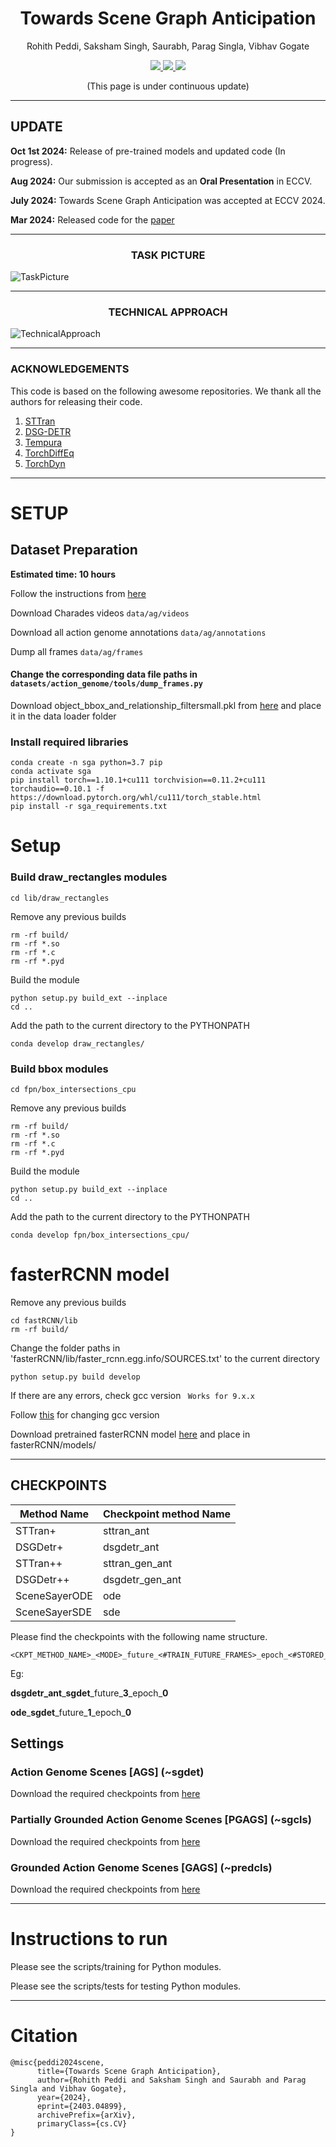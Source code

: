 <h1 align=center>
  Towards Scene Graph Anticipation
</h1>

<p align=center>  
  Rohith Peddi, Saksham Singh, Saurabh, Parag Singla, Vibhav Gogate
</p>

<div align=center>
  <a src="https://img.shields.io/badge/project-website-green" href="">
    <img src="https://img.shields.io/badge/project-website-green">
  </a>
  <a src="https://img.shields.io/badge/paper-arxiv-red" href="https://arxiv.org/pdf/2403.04899v1.pdf">
    <img src="https://img.shields.io/badge/paper-arxiv-red">
  </a>
  <a src="https://img.shields.io/badge/bibtex-citation-blue" href="">
    <img src="https://img.shields.io/badge/bibtex-citation-blue">
  </a> 
</div>

<p align="center">
  (This page is under continuous update)
</p>

----

## UPDATE

**Oct 1st 2024:** Release of pre-trained models and updated code (In progress).

**Aug 2024:** Our submission is accepted as an **Oral Presentation** in ECCV.

**July 2024:** Towards Scene Graph Anticipation was accepted at ECCV 2024.

**Mar 2024:** Released code for the [paper](https://arxiv.org/pdf/2403.04899v1.pdf) 


----

<h3 align=center>
  TASK PICTURE
</h3>

![TaskPicture](https://github.com/rohithpeddi/SceneSayer/assets/23375299/cd5a7092-7b4f-4711-8835-c6a1ff621162)

----

<h3 align=center>
  TECHNICAL APPROACH
</h3>


![TechnicalApproach](https://github.com/rohithpeddi/SceneSayer/assets/23375299/43bda602-a9ab-4846-9501-51e2ba4474ad)


-------
### ACKNOWLEDGEMENTS

This code is based on the following awesome repositories. 
We thank all the authors for releasing their code. 

1. [STTran](https://github.com/yrcong/STTran)
2. [DSG-DETR](https://github.com/Shengyu-Feng/DSG-DETR)
3. [Tempura](https://github.com/sayaknag/unbiasedSGG)
4. [TorchDiffEq](https://github.com/rtqichen/torchdiffeq)
5. [TorchDyn](https://github.com/DiffEqML/torchdyn)


-------
# SETUP

## Dataset Preparation 

**Estimated time: 10 hours**

Follow the instructions from [here](https://github.com/JingweiJ/ActionGenome)

Download Charades videos ```data/ag/videos```

Download all action genome annotations ```data/ag/annotations```

Dump all frames ```data/ag/frames```

#### Change the corresponding data file paths in ```datasets/action_genome/tools/dump_frames.py```


Download object_bbox_and_relationship_filtersmall.pkl from [here](https://drive.google.com/file/d/19BkAwjCw5ByyGyZjFo174Oc3Ud56fkaT/view)
and place it in the data loader folder

### Install required libraries

```
conda create -n sga python=3.7 pip
conda activate sga
pip install torch==1.10.1+cu111 torchvision==0.11.2+cu111 torchaudio==0.10.1 -f https://download.pytorch.org/whl/cu111/torch_stable.html
pip install -r sga_requirements.txt
```

# Setup

### Build draw_rectangles modules

```
cd lib/draw_rectangles
```
Remove any previous builds
```
rm -rf build/
rm -rf *.so
rm -rf *.c
rm -rf *.pyd
```
Build the module
```
python setup.py build_ext --inplace
cd ..
```
Add the path to the current directory to the PYTHONPATH

```
conda develop draw_rectangles/
```

### Build bbox modules

```
cd fpn/box_intersections_cpu
```
Remove any previous builds
```
rm -rf build/
rm -rf *.so
rm -rf *.c
rm -rf *.pyd
```
Build the module
```
python setup.py build_ext --inplace
cd ..
```
Add the path to the current directory to the PYTHONPATH

```
conda develop fpn/box_intersections_cpu/
```

# fasterRCNN model

Remove any previous builds

``` 
cd fastRCNN/lib
rm -rf build/
```

Change the folder paths in 'fasterRCNN/lib/faster_rcnn.egg.info/SOURCES.txt' to the current directory

```
python setup.py build develop
```

If there are any errors, check gcc version ``` Works for 9.x.x```


Follow [this](https://www.youtube.com/watch?v=aai42Qp6L28) for changing gcc version


Download pretrained fasterRCNN model [here](https://utdallas.box.com/s/gj7n57na15cel6y682pdfn7bmnbbwq8g) and place in fasterRCNN/models/


------

## CHECKPOINTS

| Method Name     | Checkpoint method Name |
|-----------------|------------------------|
| STTran+         | sttran_ant  |
| DSGDetr+        | dsgdetr_ant  | 
| STTran++        | sttran_gen_ant | 
| DSGDetr++       | dsgdetr_gen_ant | 
| SceneSayerODE   | ode | 
| SceneSayerSDE   | sde | 


Please find the checkpoints with the following name structure.

```
<CKPT_METHOD_NAME>_<MODE>_future_<#TRAIN_FUTURE_FRAMES>_epoch_<#STORED_EPOCH>.tar
```
Eg:

**dsgdetr_ant**\_**sgdet**\_future\_**3**\_epoch\_**0**

**ode**\_**sgdet**\_future\_**1**\_epoch\_**0**

## Settings

### Action Genome Scenes [AGS] (~sgdet)

Download the required checkpoints from [here](https://utdallas.box.com/s/g94v2zfgxkxfgcs68q31lkf3olg6p7wy)

### Partially Grounded Action Genome Scenes [PGAGS] (~sgcls)

Download the required checkpoints from [here](https://utdallas.box.com/s/mvdwz8fe1ct9q8l1pv6ndi0wi7bkbl8r)

### Grounded Action Genome Scenes [GAGS] (~predcls)

Download the required checkpoints from [here](https://utdallas.box.com/s/9xncf5498o4nvqkjzpjp268gajmhiygo)

------

# Instructions to run

Please see the scripts/training for Python modules.

Please see the scripts/tests for testing Python modules.

------


# Citation

```
@misc{peddi2024scene,
      title={Towards Scene Graph Anticipation}, 
      author={Rohith Peddi and Saksham Singh and Saurabh and Parag Singla and Vibhav Gogate},
      year={2024},
      eprint={2403.04899},
      archivePrefix={arXiv},
      primaryClass={cs.CV}
}
```



